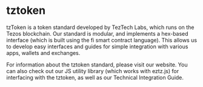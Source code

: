 # tztoken
tzToken is a token standard developed by TezTech Labs, which runs on the Tezos blockchain. Our standard is modular, and implements a hex-based interface (which is built using the fi smart contract language). This allows us to develop easy interfaces and guides for simple integration with various apps, wallets and exchanges.

For information about the tztoken standard, please visit our website. You can also check out our JS utility library (which works with eztz.js) for interfacing with the tztoken, as well as our Technical Integration Guide.
